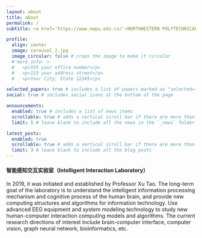 ```yaml
---
layout: about
title: about
permalink: /
subtitle: <a href='https://www.nwpu.edu.cn/'>NORTHWESTERN POLYTECHNICAL UNIVERSITY</a>&nbsp;&nbsp;&nbsp;&nbsp;<a href='https://ruanjian.nwpu.edu.cn/'>SCHOOL OF SOFTWARE</a>

profile:
  align: center
  image: carousel_2.jpg
  image_circular: false # crops the image to make it circular
  # more_info: >
  #   <p>555 your office number</p>
  #   <p>123 your address street</p>
  #   <p>Your City, State 12345</p>

selected_papers: true # includes a list of papers marked as "selected={true}"
social: true # includes social icons at the bottom of the page

announcements:
  enabled: true # includes a list of news items
  scrollable: true # adds a vertical scroll bar if there are more than 3 news items
  limit: 5 # leave blank to include all the news in the `_news` folder

latest_posts:
  enabled: true
  scrollable: true # adds a vertical scroll bar if there are more than 3 new posts items
  limit: 3 # leave blank to include all the blog posts
---
```



#### **智能感知交互实验室（Intelligent Interaction Laboratory）**

In 2019, it was initiated and established by Professor Xu Tao. The long-term goal of the laboratory is to understand the intelligent information processing mechanism and cognitive process of the human brain, and provide new computing structures and algorithms for information technology. Use advanced EEG equipment and system modeling technology to study new human-computer interaction computing models and algorithms. The current research directions of interest include brain-computer interface, computer vision, graph neural network, bioinformatics, etc.

